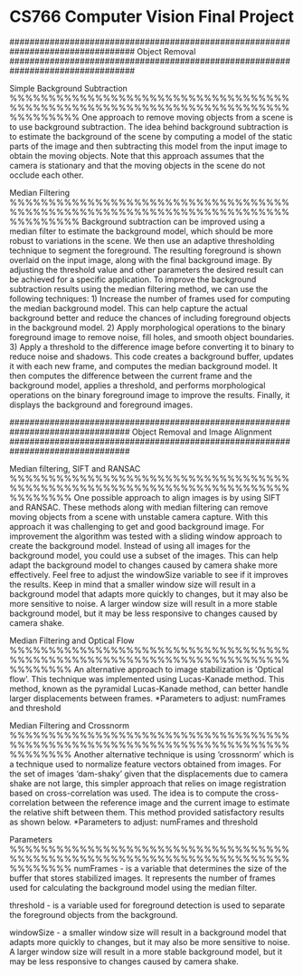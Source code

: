 # CS766 Computer Vision Final Project

#################################################################################
Object Removal
#################################################################################

Simple Background Subtraction
%%%%%%%%%%%%%%%%%%%%%%%%%%%%%%%%%%%%%%%%%%%%%%%%%%%%%%%%%%%%%%%%%%%%%%%%%%%%%%%%%
One approach to remove moving objects from a scene is to use background subtraction. The idea behind background subtraction is to estimate the background of the scene by computing a model of the static parts of the image and then subtracting this model from the input image to obtain the moving objects. Note that this approach assumes that the camera is stationary and that the moving objects in the scene do not occlude each other.

Median Filtering
%%%%%%%%%%%%%%%%%%%%%%%%%%%%%%%%%%%%%%%%%%%%%%%%%%%%%%%%%%%%%%%%%%%%%%%%%%%%%%%%%
Background subtraction can be improved using a median filter to estimate the background model, which should be more robust to variations in the scene. We then use an adaptive thresholding technique to segment the foreground. The resulting foreground is shown overlaid on the input image, along with the final background image. By adjusting the threshold value and other parameters the desired result can be achieved for a specific application.
To improve the background subtraction results using the median filtering method, we can use the following techniques:
    1)	Increase the number of frames used for computing the median background model. This can help capture the actual background better and reduce the chances of         including foreground objects in the background model.
    2)	Apply morphological operations to the binary foreground image to remove noise, fill holes, and smooth object boundaries.
    3)	Apply a threshold to the difference image before converting it to binary to reduce noise and shadows.
This code creates a background buffer, updates it with each new frame, and computes the median background model. It then computes the difference between the current frame and the background model, applies a threshold, and performs morphological operations on the binary foreground image to improve the results. Finally, it displays the background and foreground images.

################################################################################
Object Removal and Image Alignment
################################################################################

Median filtering, SIFT and RANSAC
%%%%%%%%%%%%%%%%%%%%%%%%%%%%%%%%%%%%%%%%%%%%%%%%%%%%%%%%%%%%%%%%%%%%%%%%%%%%%%%%
One possible approach to align images is by using SIFT and RANSAC. These methods along with median filtering can remove moving objects from a scene with unstable camera capture. With this approach it was challenging to get and good background image. For improvement the algorithm was tested with a sliding window approach to create the background model. Instead of using all images for the background model, you could use a subset of the images. This can help adapt the background model to changes caused by camera shake more effectively.
Feel free to adjust the windowSize variable to see if it improves the results. Keep in mind that a smaller window size will result in a background model that adapts more quickly to changes, but it may also be more sensitive to noise. A larger window size will result in a more stable background model, but it may be less responsive to changes caused by camera shake.

Median Filtering and Optical Flow
%%%%%%%%%%%%%%%%%%%%%%%%%%%%%%%%%%%%%%%%%%%%%%%%%%%%%%%%%%%%%%%%%%%%%%%%%%%%%%%%
An alternative approach to image stabilization is ‘Optical flow’. This technique was implemented using Lucas-Kanade method. This method, known as the pyramidal Lucas-Kanade method, can better handle larger displacements between frames.
*Parameters to adjust: numFrames and threshold

Median Filtering and Crossnorm
%%%%%%%%%%%%%%%%%%%%%%%%%%%%%%%%%%%%%%%%%%%%%%%%%%%%%%%%%%%%%%%%%%%%%%%%%%%%%%%%
Another alternative technique is using ‘crossnorm’ which is a technique used to normalize feature vectors obtained from images. For the set of images ‘dam-shaky’ given that the displacements due to camera shake are not large, this simpler approach that relies on image registration based on cross-correlation was used. The idea is to compute the cross-correlation between the reference image and the current image to estimate the relative shift between them. This method provided satisfactory results as shown below. 
*Parameters to adjust: numFrames and threshold



Parameters
%%%%%%%%%%%%%%%%%%%%%%%%%%%%%%%%%%%%%%%%%%%%%%%%%%%%%%%%%%%%%%%%%%%%%%%%%%%%%%%%
numFrames - is a variable that determines the size of the buffer that stores stabilized images. It represents the number of frames used for calculating the background model using the median filter.

threshold - is a variable used for foreground detection is used to separate the foreground objects from the background.

windowSize - a smaller window size will result in a background model that adapts more quickly to changes, but it may also be more sensitive to noise. A larger window size will result in a more stable background model, but it may be less responsive to changes caused by camera shake.

